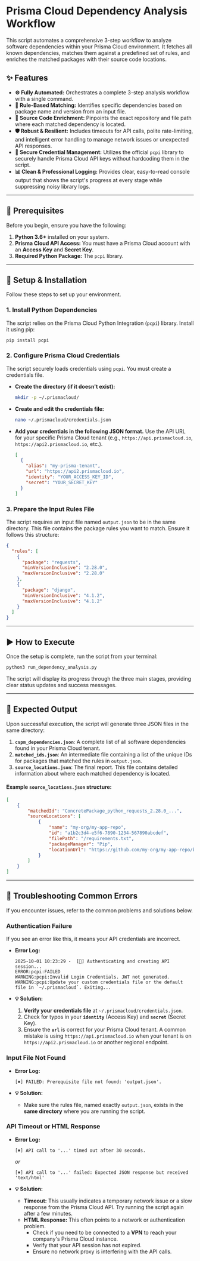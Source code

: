 # Prisma Cloud Dependency Analysis Workflow

This script automates a comprehensive 3-step workflow to analyze software dependencies within your Prisma Cloud environment. It fetches all known dependencies, matches them against a predefined set of rules, and enriches the matched packages with their source code locations.

## ✨ Features

  * **⚙️ Fully Automated:** Orchestrates a complete 3-step analysis workflow with a single command.
  * **🎯 Rule-Based Matching:** Identifies specific dependencies based on package name and version from an input file.
  * **📍 Source Code Enrichment:** Pinpoints the exact repository and file path where each matched dependency is located.
  * **🛡️ Robust & Resilient:** Includes timeouts for API calls, polite rate-limiting, and intelligent error handling to manage network issues or unexpected API responses.
  * **🔐 Secure Credential Management:** Utilizes the official `pcpi` library to securely handle Prisma Cloud API keys without hardcoding them in the script.
  * **📊 Clean & Professional Logging:** Provides clear, easy-to-read console output that shows the script's progress at every stage while suppressing noisy library logs.

-----

## 🔧 Prerequisites

Before you begin, ensure you have the following:

1.  **Python 3.6+** installed on your system.
2.  **Prisma Cloud API Access:** You must have a Prisma Cloud account with an **Access Key** and **Secret Key**.
3.  **Required Python Package:** The `pcpi` library.

-----

## 🚀 Setup & Installation

Follow these steps to set up your environment.

### 1\. Install Python Dependencies

The script relies on the Prisma Cloud Python Integration (`pcpi`) library. Install it using pip:

```bash
pip install pcpi
```

### 2\. Configure Prisma Cloud Credentials

The script securely loads credentials using `pcpi`. You must create a credentials file.

  * **Create the directory (if it doesn't exist):**

    ```bash
    mkdir -p ~/.prismacloud/
    ```

  * **Create and edit the credentials file:**

    ```bash
    nano ~/.prismacloud/credentials.json
    ```

  * **Add your credentials in the following JSON format.** Use the API URL for your specific Prisma Cloud tenant (e.g., `https://api.prismacloud.io`, `https://api2.prismacloud.io`, etc.).

    ```json
    [
      {
        "alias": "my-prisma-tenant",
        "url": "https://api2.prismacloud.io",
        "identity": "YOUR_ACCESS_KEY_ID",
        "secret": "YOUR_SECRET_KEY"
      }
    ]
    ```

### 3\. Prepare the Input Rules File

The script requires an input file named `output.json` to be in the same directory. This file contains the package rules you want to match. Ensure it follows this structure:

```json
{
  "rules": [
    {
      "package": "requests",
      "minVersionInclusive": "2.28.0",
      "maxVersionInclusive": "2.28.0"
    },
    {
      "package": "django",
      "minVersionInclusive": "4.1.2",
      "maxVersionInclusive": "4.1.2"
    }
  ]
}
```

-----

## ▶️ How to Execute

Once the setup is complete, run the script from your terminal:

```bash
python3 run_dependency_analysis.py
```

The script will display its progress through the three main stages, providing clear status updates and success messages.

-----

## 📝 Expected Output

Upon successful execution, the script will generate three JSON files in the same directory:

1.  **`cspm_dependencies.json`**: A complete list of all software dependencies found in your Prisma Cloud tenant.
2.  **`matched_ids.json`**: An intermediate file containing a list of the unique IDs for packages that matched the rules in `output.json`.
3.  **`source_locations.json`**: The final report. This file contains detailed information about where each matched dependency is located.

#### Example `source_locations.json` structure:

```json
[
    {
        "matchedId": "ConcretePackage_python_requests_2.28.0_...",
        "sourceLocations": [
            {
                "name": "my-org/my-app-repo",
                "id": "a1b2c3d4-e5f6-7890-1234-567890abcdef",
                "filePath": "/requirements.txt",
                "packageManager": "Pip",
                "locationUrl": "https://github.com/my-org/my-app-repo/blob/main/requirements.txt#L10"
            }
        ]
    }
]
```

-----

## 🐛 Troubleshooting Common Errors

If you encounter issues, refer to the common problems and solutions below.

### Authentication Failure

If you see an error like this, it means your API credentials are incorrect.

  * **Error Log:**

    ```
    2025-10-01 10:23:29 -  [🔐] Authenticating and creating API session...
    ERROR:pcpi:FAILED
    WARNING:pcpi:Invalid Login Credentials. JWT not generated.
    WARNING:pcpi:Update your custom credentials file or the default file in `~/.prismacloud`. Exiting...
    ```

  * **💡 Solution:**

    1.  **Verify your credentials file** at `~/.prismacloud/credentials.json`.
    2.  Check for typos in your **`identity`** (Access Key) and **`secret`** (Secret Key).
    3.  Ensure the **`url`** is correct for your Prisma Cloud tenant. A common mistake is using `https://api.prismacloud.io` when your tenant is on `https://api2.prismacloud.io` or another regional endpoint.

### Input File Not Found

  * **Error Log:**

    ```
    [✖︎] FAILED: Prerequisite file not found: 'output.json'.
    ```

  * **💡 Solution:**

      * Make sure the rules file, named exactly `output.json`, exists in the **same directory** where you are running the script.

### API Timeout or HTML Response

  * **Error Log:**

    ```
    [✖︎] API call to '...' timed out after 30 seconds.
    ```

    *or*

    ```
    [✖︎] API call to '...' failed: Expected JSON response but received 'text/html'
    ```

  * **💡 Solution:**

      * **Timeout:** This usually indicates a temporary network issue or a slow response from the Prisma Cloud API. Try running the script again after a few minutes.
      * **HTML Response:** This often points to a network or authentication problem.
          * Check if you need to be connected to a **VPN** to reach your company's Prisma Cloud instance.
          * Verify that your API session has not expired.
          * Ensure no network proxy is interfering with the API calls.